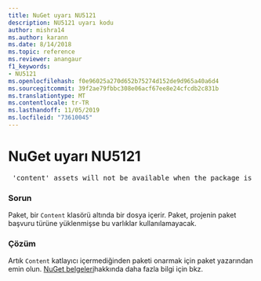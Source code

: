 ```yaml
---
title: NuGet uyarı NU5121
description: NU5121 uyarı kodu
author: mishra14
ms.author: karann
ms.date: 8/14/2018
ms.topic: reference
ms.reviewer: anangaur
f1_keywords:
- NU5121
ms.openlocfilehash: f0e96025a270d652b75274d152de9d965a40a6d4
ms.sourcegitcommit: 39f2ae79fbbc308e06acf67ee8e24cfcdb2c831b
ms.translationtype: MT
ms.contentlocale: tr-TR
ms.lasthandoff: 11/05/2019
ms.locfileid: "73610045"
---
```

# <a name="nuget-warning-nu5121"></a>NuGet uyarı NU5121
<pre> 'content' assets will not be available when the package is installed after the migration.</pre>

### <a name="issue"></a>Sorun

Paket, bir `Content` klasörü altında bir dosya içerir. Paket, projenin paket başvuru türüne yüklenmişse bu varlıklar kullanılamayacak.


### <a name="solution"></a>Çözüm

Artık `Content` katlayıcı içermediğinden paketi onarmak için paket yazarından emin olun. [NuGet belgeleri](https://docs.microsoft.com/nuget/consume-packages/migrate-packages-config-to-package-reference)hakkında daha fazla bilgi için bkz.

